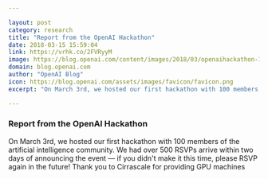 ```yaml
---

layout: post
category: research
title: "Report from the OpenAI Hackathon"
date: 2018-03-15 15:59:04
link: https://vrhk.co/2FVRyyM
image: https://blog.openai.com/content/images/2018/03/openaihackathon-1.jpg
domain: blog.openai.com
author: "OpenAI Blog"
icon: https://blog.openai.com/assets/images/favicon/favicon.png
excerpt: "On March 3rd, we hosted our first hackathon with 100 members of the artificial intelligence community. We had over 500 RSVPs arrive within two days of announcing the event — if you didn't make it this time, please RSVP again in the future! Thank you to Cirrascale for providing GPU machines"

---
```


### Report from the OpenAI Hackathon

On March 3rd, we hosted our first hackathon with 100 members of the artificial intelligence community. We had over 500 RSVPs arrive within two days of announcing the event — if you didn't make it this time, please RSVP again in the future! Thank you to Cirrascale for providing GPU machines